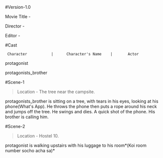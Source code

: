 #Version-1.0 	

Movie Title -  	

Director - 

Editor - 

#Cast

     Character           |   	Character's Name  	|		Actor
				        
protagonist

protagonists_brother 						

#Scene-1

>Location - The tree near the campsite.

protagonists_brother is sitting on a tree, with tears in his eyes, looking at his phone(What's App). He throws the phone then puts a rope around his neck and jumps off the tree. He swings and dies. A quick shot of the phone. His brother is calling him.

#Scene-2

>Location - Hostel 10.

protagonist is walking upstairs with his luggage to his room*(Koi room number socho acha sa)*
